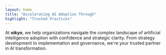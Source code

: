 ```yaml
---
layout: home
title: "Accelerating AI Adoption Through"
highlight: "Trusted Practices"
---
```

At **oikyo**, we help organizations navigate the complex landscape of artificial intelligence adoption with confidence and strategic clarity. From strategy development to implementation and governance, we're your trusted partner in AI transformation.